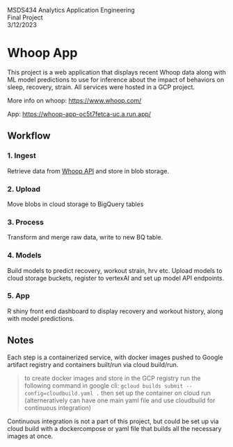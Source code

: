 MSDS434 Analytics Application Engineering  
Final Project  
3/12/2023  

# Whoop App

This project is a web application that displays recent Whoop data along with ML model predictions to use for inference about the impact of behaviors on sleep, recovery, strain. All services were hosted in a GCP project.

More info on whoop: https://www.whoop.com/

App: https://whoop-app-oc5t7fetca-uc.a.run.app/


## Workflow
### 1. Ingest

Retrieve data from [Whoop API](https://developer.whoop.com/api/) and store in blob storage.

### 2. Upload

Move blobs in cloud storage to BigQuery tables

### 3. Process

Transform and merge raw data, write to new BQ table.

### 4. Models

Build models to predict recovery, workout strain, hrv etc. Upload models to cloud storage buckets, register to vertexAI and set up model API endpoints.

### 5. App

R shiny front end dashboard to display recovery and workout history, along with model predictions. 

## Notes

Each step is a containerized service, with docker images pushed to Google artifact registry and containers built/run via cloud build/run. 

> to create docker images and store in the GCP registry run the following command in google cli:
> `gcloud builds submit --config=cloudbuild.yaml .`
> then set up the container on cloud run (alterneratively can have one main yaml file and use cloudbuild for continuous integration)

Continuous integration is not a part of this project, but could be set up via cloud build with a dockercompose or yaml file that builds all the necessary images at once.
